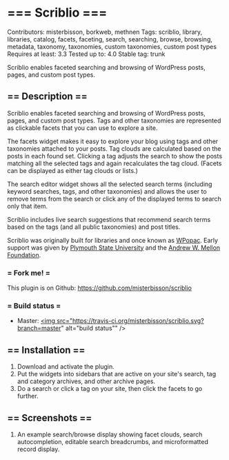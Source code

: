 # === Scriblio ===
Contributors: misterbisson, borkweb, methnen
Tags: scriblio, library, libraries, catalog, facets, faceting, search, searching, browse, browsing, metadata, taxonomy, taxonomies, custom taxonomies, custom post types
Requires at least: 3.3
Tested up to: 4.0
Stable tag: trunk

Scriblio enables faceted searching and browsing of WordPress posts, pages, and custom post types. 

## == Description ==

Scriblio enables faceted searching and browsing of WordPress posts, pages, and custom post types. Tags and other taxonomies are represented as clickable facets that you can use to explore a site.

The facets widget makes it easy to explore your blog using tags and other taxonomies attached to your posts. Tag clouds are calculated based on the posts in each found set. Clicking a tag adjusts the search to show the posts matching all the selected tags and again recalculates the tag cloud. (Facets can be displayed as either tag clouds or lists.)

The search editor widget shows all the selected search terms (including keyword searches, tags, and other taxonomies) and allows the user to remove terms from the search or click any of the displayed terms to search only that item.

Scriblio includes live search suggestions that recommend search terms based on the tags (and all public taxonomies) and post titles.

Scriblio was originally built for libraries and once known as <a href="http://maisonbisson.com/blog/post/11133/">WPopac</a>. Early support was given by <a href="http://www.plymouth.edu/">Plymouth State University</a> and the <a href="http://www.mellon.org/">Andrew W. Mellon Foundation</a>.

### = Fork me! =

This plugin is on Github: https://github.com/misterbisson/scriblio

### = Build status =

- Master: <a href="https://travis-ci.org/misterbisson/scriblio"><img src="https://travis-ci.org/misterbisson/scriblio.svg?branch=master" alt="build status"" /></a>

## == Installation ==

1. Download and activate the plugin.
1. Put the widgets into sidebars that are active on your site's search, tag and category archives, and other archive pages.
1. Do a search or click a tag on your site, then click the facets to go further.

## == Screenshots ==

1. An example search/browse display showing facet clouds, search autocompletion, editable search breadcrumbs, and microformatted record display.
